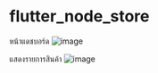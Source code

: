 # flutter_node_store
หน้าแดชบอร์ด
![image](../flutter_node_store/ss/side.png)

แสดงรายการสินค้า
![image](../flutter_node_store/ss/home.png)
